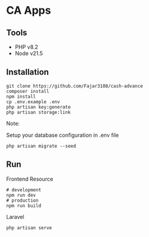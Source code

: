 # CA Apps

## Tools

-   PHP v8.2
-   Node v21.5

## Installation

```shell
git clone https://github.com/Fajar3108/cash-advance
composer install
npm install
cp .env.example .env
php artisan key:generate
php artisan storage:link
```

Note:

Setup your database configuration in .env file

```shell
php artisan migrate --seed
```

## Run

Frontend Resource

```shell
# development
npm run dev
# production
npm run build
```

Laravel

```shell
php artisan serve
```
